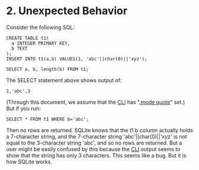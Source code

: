 # 2\. Unexpected Behavior



Consider the following SQL:




```
CREATE TABLE t1(
  a INTEGER PRIMARY KEY,
  b TEXT
);
INSERT INTO t1(a,b) VALUES(1, 'abc'||char(0)||'xyz');

SELECT a, b, length(b) FROM t1;

```


The SELECT statement above shows output of:




```
1,'abc',3

```


(Through this document, we assume that the [CLI](cli.html) has "[.mode quote](cli.html#dotmodequote)" set.)
But if you run:




```
SELECT * FROM t1 WHERE b='abc';

```


Then no rows are returned. SQLite knows that the t1\.b column actually
holds a 7\-character string, and the 7\-character string 'abc'\|\|char(0\)\|\|'xyz'
is not equal to the 3\-character string 'abc', and so no rows are returned.
But a user might be easily confused by this because the [CLI](cli.html) output
seems to show that the string has only 3 characters. This seems like
a bug. But it is how SQLite works.



